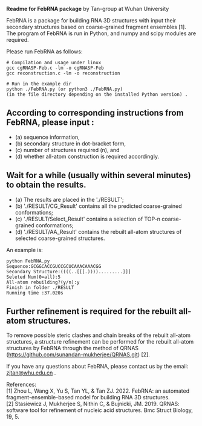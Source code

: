
******Readme for FebRNA package******  by Tan-group at Wuhan University

FebRNA is a package for building RNA 3D structures with input their secondary structures 
based on coarse-grained fragment ensembles [1]. The program of FebRNA is run in Python,
and numpy and scipy modules are required.


Please run FebRNA as follows:

```
# Compilation and usage under linux
gcc cgRNASP-Feb.c -lm -o cgRNASP-Feb
gcc reconstruction.c -lm -o reconstruction 

# Run in the example dir 
python ./FebRNA.py (or python3 ./FebRNA.py)
(in the file directory depending on the installed Python version) .
```

## According to corresponding instructions from FebRNA, please input :
- (a) sequence information, 
- (b) secondary structure in  dot-bracket form, 
- (c) number of structures required (n), and
- (d) whether all-atom construction is required accordingly.
 
## Wait for a while (usually within several minutes) to obtain the results.
- (a) The results are placed in the './RESULT'; 
- (b) './RESULT/CG_Result' contains all the predicted coarse-grained conformations;
- (c) './RESULT/Select_Result' contains a selection of TOP-n coarse-grained conformations;
- (d) './RESULT/AA_Result' contains the rebuilt all-atom structures of selected coarse-grained structures.

An example is:
```
python FebRNA.py 
Sequence:GCGGCACCGUCCGCUCAAACAAACGG
Secondary Structure:((((..[[[.)))).........]]]
Seleted Num(0=all):5
All-atom rebuilding?(y/n):y
Finish in folder ./RESULT
Running time :37.020s
```

## Further refinement is required for the rebuilt all-atom structures.
To remove possible steric clashes and chain breaks of the rebuilt all-atom structures,  a structure 
refinement  can be performed for the rebuilt all-atom structures by FebRNA through the method 
of QRNAS (https://github.com/sunandan-mukherjee/QRNAS.git) [2].

If you have any questions about FebRNA, please contact us by the email: zjtan@whu.edu.cn .

References:                                      
[1] Zhou L, Wang X, Yu S, Tan YL, &  Tan ZJ. 2022. FebRNA: an automated fragment-ensemble-based 
model for building RNA 3D structures.                                                     
[2] Stasiewicz J, Mukherjee S, Nithin C, & Bujnicki, JM. 2019. QRNAS: software tool for refinement of 
nucleic acid structures. Bmc Struct Biology, 19, 5.


